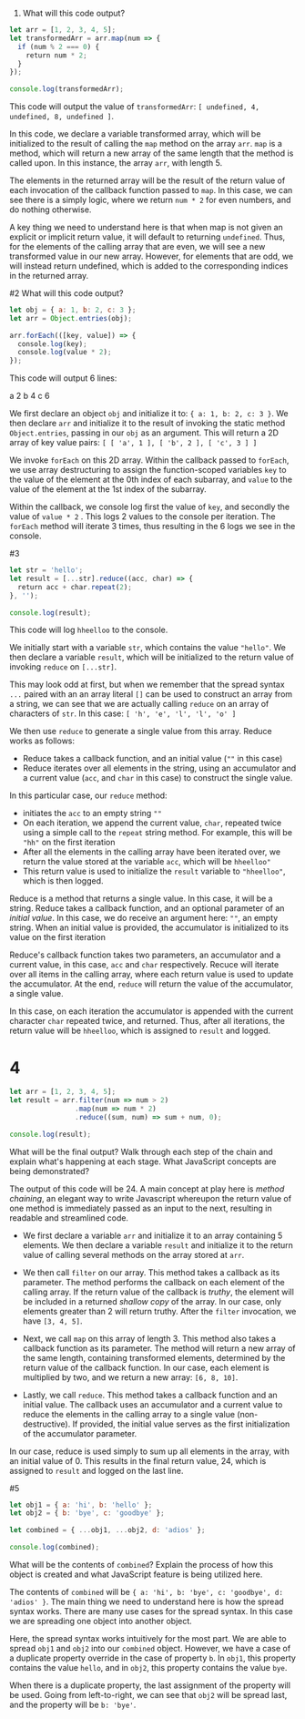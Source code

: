 
1. What will this code output?
```javascript
let arr = [1, 2, 3, 4, 5];  
let transformedArr = arr.map(num => {  
  if (num % 2 === 0) {  
    return num * 2;  
  }  
});  
  
console.log(transformedArr);
```

This code will output the value of `transformedArr`: `[ undefined, 4, undefined, 8, undefined ]`. 

In this code, we declare a variable transformed array, which will be initialized to the result of calling the `map` method on the array `arr`. `map` is a method, which will return a new array of the same length that the method is called upon. In this instance, the array `arr`, with length 5.

The elements in the returned array will be the result of the return value of each invocation of the callback function passed to `map`. In this case, we can see there is a simply logic, where we return `num * 2` for even numbers, and do nothing otherwise.

A key thing we need to understand here is that when map is not given an explicit or implicit return value, it will default to returning `undefined`. Thus, for the elements of the calling array that are even, we will see a new transformed value in our new array. However, for elements that are odd, we will instead return undefined, which is added to the corresponding indices in the returned array.


#2 What will this code output?

```javascript
let obj = { a: 1, b: 2, c: 3 };  
let arr = Object.entries(obj);  
  
arr.forEach(([key, value]) => {  
  console.log(key);  
  console.log(value * 2);  
});
```

This code will output 6 lines:

a
2
b
4
c
6

We first declare an object `obj` and initialize it to: `{ a: 1, b: 2, c: 3 }`. We then declare `arr` and initialize it to the result of invoking the static method `Object.entries`, passing in our `obj` as an argument. This will return a 2D array of key value pairs: `[ [ 'a', 1 ], [ 'b', 2 ], [ 'c', 3 ] ]`

We invoke `forEach` on this 2D array. Within the callback passed to `forEach`, we use array destructuring to assign the function-scoped variables `key` to the value of the element at the 0th index of each subarray, and `value` to the value of the element at the 1st index of the subarray.

Within the callback, we console log first the value of `key`, and secondly the value of `value * 2` .  This logs 2 values to the console per iteration. The `forEach` method will iterate 3 times, thus resulting in the 6 logs we see in the console.


#3


```javascript
let str = 'hello';  
let result = [...str].reduce((acc, char) => {  
  return acc + char.repeat(2);  
}, '');  
  
console.log(result);
```

This code will log `hheelloo` to the console. 

We initially start with a variable `str`, which contains the value `"hello"`. We then declare a variable `result`, which will be initialized to the return value of invoking `reduce` on `[...str]`. 

This may look odd at first, but when we remember that the spread syntax `...` paired with an an array literal `[]` can be used to construct an array from a string, we can see that we are actually calling `reduce` on an array of characters of `str`. In this case: `[ 'h', 'e', 'l', 'l', 'o' ]`

We then use `reduce` to generate a single value from this array. Reduce works as follows:
- Reduce takes a callback function, and an initial value (`""` in this case)
- Reduce iterates over all elements in the string, using an accumulator and a current value (`acc`, and `char` in this case) to construct the single value.

In this particular case, our `reduce` method:
- initiates the `acc` to an empty string `""`
- On each iteration, we append the current value, `char`, repeated twice using a simple call to the `repeat` string method. For example, this will be `"hh"` on the first iteration
- After all the elements in the calling array have been iterated over, we return the value stored at the variable `acc`, which will be `hheelloo"`
- This return value is used to initialize the `result` variable to `"hheelloo"`, which is then logged.


Reduce is a method that returns a single value. In this case, it will be a string. Reduce takes a callback function, and an optional parameter of an *initial value*. In this case, we do receive an argument here: `""`, an empty string. When an initial value is provided, the accumulator is initialized to its value on the first iteration

Reduce's callback function takes two parameters, an accumulator and a current value, in this case, `acc` and `char` respectively. Recuce will iterate over all items in the calling array, where each return value is used to update the accumulator. At the end, `reduce` will return the value of the accumulator, a single value.

In this case, on each iteration the accumulator is appended with the current character `char` repeated twice, and returned. Thus, after all iterations, the return value will be `hheelloo`, which is assigned to `result` and logged.

# 4

``` javascript
let arr = [1, 2, 3, 4, 5];  
let result = arr.filter(num => num > 2)  
                .map(num => num * 2)  
                .reduce((sum, num) => sum + num, 0);  
  
console.log(result);  
```

What will be the final output? Walk through each step of the chain and explain what's happening at each stage. What JavaScript concepts are being demonstrated?

The output of this code will be 24. A main concept at play here is *method chaining*, an elegant way to write Javascript whereupon the return value of one method is immediately passed as an input to the next, resulting in readable and streamlined code.

- We first declare a variable `arr` and initialize it to an array containing 5 elements. We then declare a variable `result` and initialize it to the return value of calling several methods on the array stored at `arr`.

- We then call `filter` on our array. This method takes a callback as its parameter. The method performs the callback on each element of the calling array. If the return value of the callback is *truthy*, the element will be included in a returned *shallow copy* of the array. In our case, only elements greater than 2 will return truthy. After the `filter` invocation, we have `[3, 4, 5]`.

- Next, we call `map` on this array of length 3. This method also takes a callback function as its parameter. The method will return a new array of the same length, containing transformed elements, determined by the return value of the callback function. In our case, each element is multiplied by two, and we return a new array: `[6, 8, 10]`.

- Lastly, we call `reduce`. This method takes a callback function and an initial value. The callback uses an accumulator and a current value to reduce the elements in the calling array to a single value (non-destructive). If provided, the initial value serves as the first initialization of the accumulator parameter.

In our case, reduce is used simply to sum up all elements in the array, with an initial value of 0. This results in the final return value, 24, which is assigned to `result` and logged on the last line.

#5

```javascript
let obj1 = { a: 'hi', b: 'hello' };  
let obj2 = { b: 'bye', c: 'goodbye' };  
  
let combined = { ...obj1, ...obj2, d: 'adios' };  
  
console.log(combined);  
```

What will be the contents of `combined`? Explain the process of how this object is created and what JavaScript feature is being utilized here.

The contents of `combined` will be `{ a: 'hi', b: 'bye', c: 'goodbye', d: 'adios' }`.  The main thing we need to understand here is how the spread syntax works. There are many use cases for the spread syntax. In this case we are spreading one object into another object.

Here, the spread syntax works intuitively for the most part. We are able to spread `obj1` and `obj2` into our `combined` object. However, we have a case of a duplicate property override in the case of property `b`. In `obj1`, this property contains the value `hello`, and in `obj2`, this property contains the value `bye`. 

When there is a duplicate property, the last assignment of the property will be used. Going from left-to-right, we can see that `obj2` will be spread last, and the property will be `b: 'bye'`.


